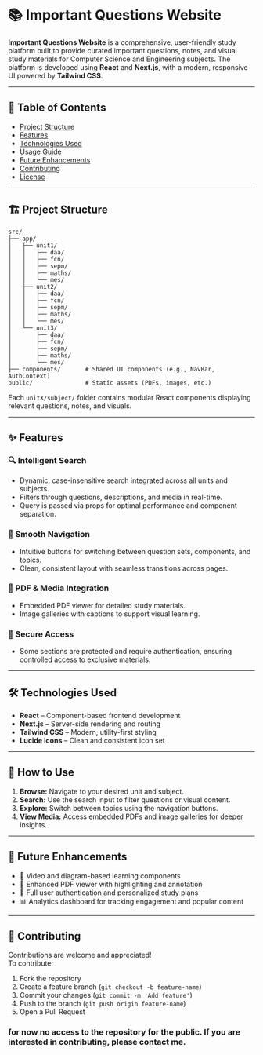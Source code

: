 # 📚 Important Questions Website

**Important Questions Website** is a comprehensive, user-friendly study platform built to provide curated important questions, notes, and visual study materials for Computer Science and Engineering subjects. The platform is developed using **React** and **Next.js**, with a modern, responsive UI powered by **Tailwind CSS**.

---

## 🧭 Table of Contents

- [Project Structure](#project-structure)  
- [Features](#features)  
- [Technologies Used](#technologies-used)  
- [Usage Guide](#how-to-use)  
- [Future Enhancements](#future-enhancements)  
- [Contributing](#contributing)  
- [License](#license)

---

## 🏗️ Project Structure

```
src/
├── app/
│   ├── unit1/
│   │   ├── daa/
│   │   ├── fcn/
│   │   ├── sepm/
│   │   ├── maths/
│   │   └── mes/
│   ├── unit2/
│   │   ├── daa/
│   │   ├── fcn/
│   │   ├── sepm/
│   │   ├── maths/
│   │   └── mes/
│   └── unit3/
│       ├── daa/
│       ├── fcn/
│       ├── sepm/
│       ├── maths/
│       └── mes/
├── components/       # Shared UI components (e.g., NavBar, AuthContext)
public/               # Static assets (PDFs, images, etc.)
```

Each `unitX/subject/` folder contains modular React components displaying relevant questions, notes, and visuals.

---

## ✨ Features

### 🔍 Intelligent Search

- Dynamic, case-insensitive search integrated across all units and subjects.
- Filters through questions, descriptions, and media in real-time.
- Query is passed via props for optimal performance and component separation.

### 🧭 Smooth Navigation

- Intuitive buttons for switching between question sets, components, and topics.
- Clean, consistent layout with seamless transitions across pages.

### 📄 PDF & Media Integration

- Embedded PDF viewer for detailed study materials.
- Image galleries with captions to support visual learning.

### 🔐 Secure Access

- Some sections are protected and require authentication, ensuring controlled access to exclusive materials.

---

## 🛠️ Technologies Used

- **React** – Component-based frontend development  
- **Next.js** – Server-side rendering and routing  
- **Tailwind CSS** – Modern, utility-first styling  
- **Lucide Icons** – Clean and consistent icon set

---

## 🚀 How to Use

1. **Browse:** Navigate to your desired unit and subject.
2. **Search:** Use the search input to filter questions or visual content.
3. **Explore:** Switch between topics using the navigation buttons.
4. **View Media:** Access embedded PDFs and image galleries for deeper insights.

---

## 🔮 Future Enhancements

- 🎥 Video and diagram-based learning components  
- 📘 Enhanced PDF viewer with highlighting and annotation  
- 🔐 Full user authentication and personalized study plans  
- 📊 Analytics dashboard for tracking engagement and popular content  

---

## 🤝 Contributing

Contributions are welcome and appreciated!  
To contribute:

1. Fork the repository  
2. Create a feature branch (`git checkout -b feature-name`)  
3. Commit your changes (`git commit -m 'Add feature'`)  
4. Push to the branch (`git push origin feature-name`)  
5. Open a Pull Request 

### for now no access to the repository for the public. If you are interested in contributing, please contact me.

